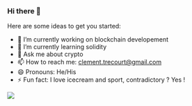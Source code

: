 ### Hi there 👋

Here are some ideas to get you started:

- 🔭 I’m currently working on blockchain developement
- 🌱 I’m currently learning solidity
- 💬 Ask me about crypto
- 📫 How to reach me: clement.trecourt@gmail.com
- 😄 Pronouns: He/His
- ⚡ Fun fact: I love icecream and sport, contradictory ? Yes !

<img src="https://github-readme-stats.vercel.app/api?username=clementtrecourt&&show_icons=true&title_color=ffffff&icon_color=bb2acf&text_color=daf7dc&bg_color=151515">
